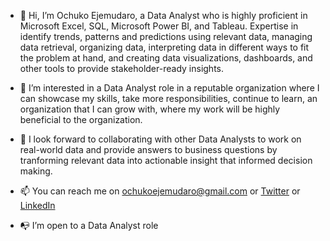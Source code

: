 - 👋 Hi, I’m Ochuko Ejemudaro, a Data Analyst who is highly proficient in Microsoft Excel, SQL, Microsoft Power BI, and Tableau. Expertise in identify trends, patterns and predictions using relevant data, managing data retrieval, organizing data, interpreting data in different ways to fit the problem at hand, and creating data visualizations, dashboards, and other tools to provide stakeholder-ready insights.

- 👀 I’m interested in a Data Analyst role in a reputable organization where I can showcase my skills, take more responsibilities, continue to learn, an organization that I can grow with, where my work will be highly beneficial to the organization.
  
- 👯 I look forward to collaborating with other Data Analysts to work on real-world data and provide answers to business questions by tranforming relevant data into actionable insight that informed decision making.
  
- 📫 You can reach me on ochukoejemudaro@gmail.com or [Twitter](https://twitter.com/iamochuks/) or [LinkedIn](https://www.linkedin.com/in/ochukoejemudaro01)
  
- 📭 I’m open to a Data Analyst role

<!---
OchukoEjemudaro/OchukoEjemudaro is a ✨ special ✨ repository because its `README.md` (this file) appears on your GitHub profile.
You can click the Preview link to take a look at your changes.
--->
